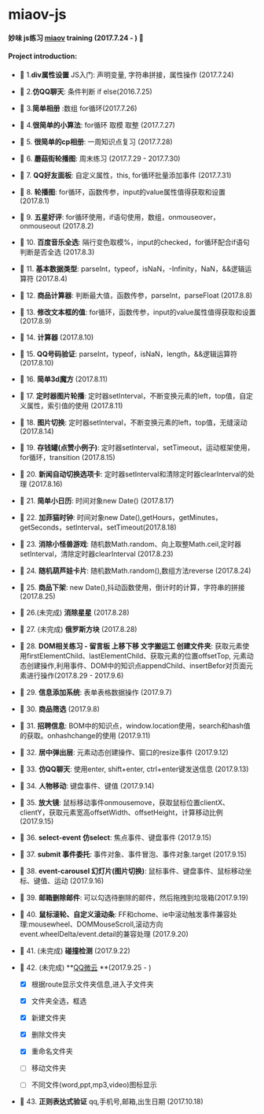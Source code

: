 # miaov-js
#### 妙味 js练习 [miaov](http://www.miaov.com/) training (2017.7.24 - ) :calendar:

#### Project introduction:
* :open_file_folder: 1.**div属性设置**  JS入门: 声明变量, 字符串拼接，属性操作 (2017.7.24)

* :open_file_folder: 2.**仿QQ聊天**: 条件判断 if else(2016.7.25)

* :open_file_folder: 3.**简单相册** :数组 for循环(2017.7.26)

* :open_file_folder: 4.**很简单的小算法**: for循环 取模 取整 (2017.7.27)

* :open_file_folder: 5. **很简单的cp相册**: 一周知识点复习 (2017.7.28)

* :open_file_folder: 6. **蘑菇街轮播图**: 周末练习 (2017.7.29 - 2017.7.30)

* :open_file_folder: 7. **QQ好友面板**: 自定义属性，this, for循环批量添加事件 (2017.7.31)

* :open_file_folder: 8. **轮播图**: for循环，函数传参，input的value属性值得获取和设置 (2017.8.1)

* :open_file_folder: 9. **五星好评**: for循环使用，if语句使用，数组，onmouseover，onmouseout (2017.8.2)

* :open_file_folder: 10. **百度音乐全选**: 隔行变色取模%，input的checked，for循环配合if语句判断是否全选 (2017.8.3)

* :open_file_folder: 11. **基本数据类型**: parseInt，typeof，isNaN，-Infinity，NaN，&&逻辑运算符 (2017.8.4)

* :open_file_folder: 12. **商品计算器**: 判断最大值，函数传参，parseInt，parseFloat (2017.8.8)

* :open_file_folder: 13. **修改文本框的值**: for循环，函数传参，input的value属性值得获取和设置 (2017.8.9)

* :open_file_folder: 14. **计算器** (2017.8.10)

* :open_file_folder: 15. **QQ号码验证**: parseInt，typeof，isNaN，length，&&逻辑运算符(2017.8.10)

* :open_file_folder: 16. **简单3d魔方** (2017.8.11)

* :open_file_folder: 17. **定时器图片轮播**: 定时器setInterval，不断变换元素的left，top值，自定义属性，索引值的使用 (2017.8.11)

* :open_file_folder: 18. **图片切换**: 定时器setInterval，不断变换元素的left，top值，无缝滚动 (2017.8.14)

* :open_file_folder: 19. **存钱罐(点赞小例子)**: 定时器setInterval，setTimeout，运动框架使用，for循环，transition (2017.8.15)

* :open_file_folder: 20. **新闻自动切换选项卡**: 定时器setInterval和清除定时器clearInterval的处理 (2017.8.16)

* :open_file_folder: 21. **简单小日历**: 时间对象new Date() (2017.8.17)

* :open_file_folder: 22. **加菲猫时钟**: 时间对象new Date(),getHours，getMinutes，getSeconds，setInterval，setTimeout(2017.8.18)

* :open_file_folder: 23. **消除小怪兽游戏**: 随机数Math.random、向上取整Math.ceil,定时器setInterval，清除定时器clearInterval (2017.8.23)

* :open_file_folder: 24. **随机葫芦娃卡片**: 随机数Math.random(),数组方法reverse (2017.8.24)

* :open_file_folder: 25. **商品下架**: new Date(),抖动函数使用，倒计时的计算，字符串的拼接 (2017.8.25)

* :open_file_folder: 26.(未完成) **消除星星** (2017.8.28)

* :open_file_folder: 27. (未完成) **俄罗斯方块** (2017.8.28)

* :open_file_folder: 28. **DOM相关练习 - 留言板 上移下移 文字搬运工 创建文件夹**: 获取元素使用firstElementChild、lastElementChild、获取元素的位置offsetTop, 元素动态创建操作,利用事件、DOM中的知识点appendChild、insertBefor对页面元素进行操作(2017.8.29 - 2017.9.6)

* :open_file_folder: 29. **信息添加系统**: 表单表格数据操作 (2017.9.7)

* :open_file_folder: 30. **商品筛选** (2017.9.8)

* :open_file_folder: 31. **招聘信息**: BOM中的知识点，window.location使用，search和hash值的获取。onhashchange的使用 (2017.9.11)

* :open_file_folder: 32. **居中弹出层**: 元素动态创建操作、窗口的resize事件 (2017.9.12)

* :open_file_folder: 33. **仿QQ聊天**: 使用enter, shift+enter, ctrl+enter键发送信息 (2017.9.13)

* :open_file_folder: 34. **人物移动**: 键盘事件、键值 (2017.9.14)

* :open_file_folder: 35. **放大镜**: 鼠标移动事件onmousemove，获取鼠标位置clientX、clientY，获取元素宽高offsetWidth、offsetHeight，计算移动比例 (2017.9.15)

* :open_file_folder: 36. **select-event 仿select**: 焦点事件、键盘事件 (2017.9.15)

* :open_file_folder: 37. **submit 事件委托**: 事件对象、事件冒泡、事件对象.target (2017.9.15)

* :open_file_folder: 38. **event-carousel 幻灯片(图片切换)**: 鼠标事件、键盘事件、鼠标移动坐标、键值、运动 (2017.9.16)

* :open_file_folder: 39. **邮箱删除邮件**: 可以勾选待删除的邮件，然后拖拽到垃圾箱(2017.9.19)

* :open_file_folder: 40. **鼠标滚轮、自定义滚动条**: FF和chome、ie中滚动触发事件兼容处理:mousewheel、DOMMouseScroll,滚动方向event.wheelDelta/event.detail的兼容处理 (2017.9.20)

* :open_file_folder: 41. (未完成) **碰撞检测** (2017.9.22)

* :open_file_folder: 42. (未完成) **[QQ微云](https://www.weiyun.com/) **(2017.9.25 - )


    - [x] 根据route显示文件夹信息,进入子文件夹
    - [x] 文件夹全选，框选
    - [x] 新建文件夹
    - [x] 删除文件夹
    - [x] 重命名文件夹
    - [ ] 移动文件夹
    - [ ] 不同文件(word,ppt,mp3,video)图标显示
    
    
* :open_file_folder: 43. **正则表达式验证** qq,手机号,邮箱,出生日期 (2017.10.18)


